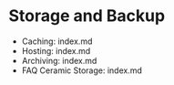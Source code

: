 # Storage and Backup

- Caching: index.md
- Hosting: index.md
- Archiving: index.md
- FAQ Ceramic Storage: index.md
